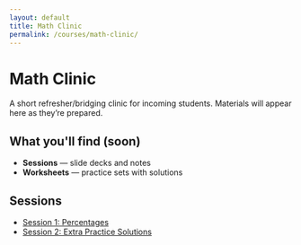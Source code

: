 ```yaml
---
layout: default
title: Math Clinic
permalink: /courses/math-clinic/
---
```


# Math Clinic

A short refresher/bridging clinic for incoming students.
Materials will appear here as they’re prepared.

## What you'll find (soon)
- **Sessions** — slide decks and notes  
- **Worksheets** — practice sets with solutions  

## Sessions
- [Session 1: Percentages](/courses/math-clinic/sessions/session-01/)
- [Session 2: Extra Practice Solutions](/courses/math-clinic/sessions/session-02/)



